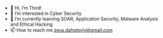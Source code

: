 - 👋 Hi, I’m Third!
- 👀 I’m interested in Cyber Security
- 🌱 I’m currently learning SOAR, Application Security, Malware Analysis and Ethical Hacking
- 📫 How to reach me zeus.dahotoyiv@gmail.com

<!---
DAHOTOYIII/DAHOTOYIII is a ✨ special ✨ repository because its `README.md` (this file) appears on your GitHub profile.
You can click the Preview link to take a look at your changes.
--->

